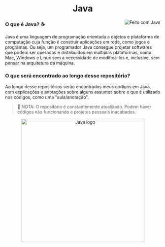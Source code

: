 <h1 align="center"> Java </h1>

<img align="right" alt="Feito com Java" src="https://img.shields.io/badge/Feito%20com-Java-ffce00?style=for-the-badge&logo=Java&logoColor=ffce00"/>

<h3> O que é Java? ☕ </h3>
<p> Java é uma linguagem de programação orientada a objetos e plataforma de computação cuja função é construir aplicações em rede, como jogos e programas. Ou seja, um programador Java consegue projetar softwares que podem ser operados e distribuídos em múltiplas plataformas, como Mac, Windows e Linux sem a necessidade de modificá-los e, inclusive, sem pensar na arquitetura da máquina. </p>

<h3> O que será encontrado ao longo desse repositório? </h3>
<p> Ao longo desse repositórios serão encontrados meus códigos em Java, com explicações e anotações sobre alguns assuntos sobre o que é utilizado nos códigos, como uma "aula/anotação". </p>

>🛑 NOTA: O repositório é constantemente atualizado. Podem haver códigos não funcionando e projetos pessoais inacabados.

<div align="center">   
<img height="400em" alt="Java logo" src="https://logospng.org/download/java/logo-java-512.png"/>
</div>
